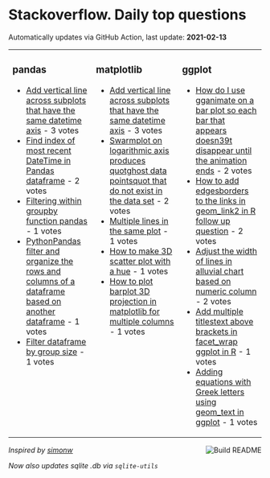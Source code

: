 # Stackoverflow. Daily top questions 

Automatically updates via GitHub Action, last update: **<!-- date starts -->2021-02-13<!-- date ends -->**


<table><tr><td valign="top" width="33%">

### pandas
<!-- pandas starts -->
* [Add vertical line across subplots that have the same datetime axis](https://stackoverflow.com/questions/66185214/add-vertical-line-across-subplots-that-have-the-same-datetime-axis) - 3 votes
* [Find index of most recent DateTime in Pandas dataframe](https://stackoverflow.com/questions/66186839/find-index-of-most-recent-datetime-in-pandas-dataframe) - 2 votes
* [Filtering within groupby function pandas](https://stackoverflow.com/questions/66185526/filtering-within-groupby-function-pandas) - 1 votes
* [PythonPandas filter and organize the rows and columns of a dataframe based on another dataframe](https://stackoverflow.com/questions/66182167/python-pandas-filter-and-organize-the-rows-and-columns-of-a-dataframe-based-on) - 1 votes
* [Filter dataframe by group size](https://stackoverflow.com/questions/66187786/filter-dataframe-by-group-size) - 1 votes
<!-- pandas ends -->
</td><td valign="top" width="34%">


### matplotlib
<!-- matplotlib starts -->
* [Add vertical line across subplots that have the same datetime axis](https://stackoverflow.com/questions/66185214/add-vertical-line-across-subplots-that-have-the-same-datetime-axis) - 3 votes
* [Swarmplot on logarithmic axis produces quotghost data pointsquot that do not exist in the data set](https://stackoverflow.com/questions/66189199/swarmplot-on-logarithmic-axis-produces-ghost-data-points-that-do-not-exist-in) - 2 votes
* [Multiple lines in the same plot](https://stackoverflow.com/questions/66186391/multiple-lines-in-the-same-plot) - 1 votes
* [How to make 3D scatter plot with a hue](https://stackoverflow.com/questions/66183999/how-to-make-3d-scatter-plot-with-a-hue) - 1 votes
* [How to plot barplot 3D projection in matplotlib for multiple columns](https://stackoverflow.com/questions/66184821/how-to-plot-barplot-3d-projection-in-matplotlib-for-multiple-columns) - 1 votes
<!-- matplotlib ends -->
</td><td valign="top" width="34%">


### ggplot
<!-- ggplot2 starts -->
* [How do I use gganimate on a bar plot so each bar that appears doesn39t disappear until the animation ends](https://stackoverflow.com/questions/66187331/how-do-i-use-gganimate-on-a-bar-plot-so-each-bar-that-appears-doesnt-disappear) - 2 votes
* [How to add edgesborders to the links in geom_link2 in R  follow up question](https://stackoverflow.com/questions/66187022/how-to-add-edges-borders-to-the-links-in-geom-link2-in-r-follow-up-question) - 2 votes
* [Adjust the width of lines in alluvial chart based on numeric column](https://stackoverflow.com/questions/66184584/adjust-the-width-of-lines-in-alluvial-chart-based-on-numeric-column) - 2 votes
* [Add multiple titlestext above brackets in facet_wrap ggplot in R](https://stackoverflow.com/questions/66185251/add-multiple-titles-text-above-brackets-in-facet-wrap-ggplot-in-r) - 1 votes
* [Adding equations with Greek letters using geom_text in ggplot](https://stackoverflow.com/questions/66183834/adding-equations-with-greek-letters-using-geom-text-in-ggplot) - 1 votes
<!-- ggplot2 ends -->
</td></tr></table>

<a href="https://github.com/hp0404/hp0404/actions"><img src="https://github.com/hp0404/hp0404/workflows/Build%20README/badge.svg" align="right" alt="Build README"></a> <p>*Inspired by  [simonw](https://github.com/simonw/simonw)*</p> <p> *Now also updates sqlite .db via `sqlite-utils`* </p>
